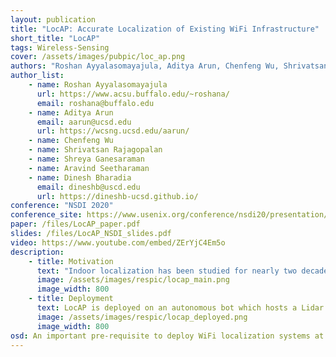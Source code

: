 ```yaml
---
layout: publication
title: "LocAP: Accurate Localization of Existing WiFi Infrastructure"
short_title: "LocAP"
tags: Wireless-Sensing
cover: /assets/images/pubpic/loc_ap.png
authors: "Roshan Ayyalasomayajula, Aditya Arun, Chenfeng Wu, Shrivatsan Rajagopalan, Shreya Ganesaraman, Aravind Seetharaman, Dinesh Bharadia"
author_list:
    - name: Roshan Ayyalasomayajula
      url: https://www.acsu.buffalo.edu/~roshana/
      email: roshana@buffalo.edu
    - name: Aditya Arun
      email: aarun@ucsd.edu
      url: https://wcsng.ucsd.edu/aarun/
    - name: Chenfeng Wu
    - name: Shrivatsan Rajagopalan
    - name: Shreya Ganesaraman
    - name: Aravind Seetharaman
    - name: Dinesh Bharadia
      email: dineshb@uscd.edu
      url: https://dineshb-ucsd.github.io/      
conference: "NSDI 2020"
conference_site: https://www.usenix.org/conference/nsdi20/presentation/ayyalasomayajula
paper: /files/LocAP_paper.pdf
slides: /files/LocAP_NSDI_slides.pdf
video: https://www.youtube.com/embed/ZErYjC4Em5o
description: 
    - title: Motivation
      text: "Indoor localization has been studied for nearly two decades fueled by wide interest in indoor navigation, achieving the necessary decimeter-level accuracy. However, there are no real-world deployments of WiFi-based user localization algorithms, primarily because these algorithms are infrastructure dependent and therefore assume the location of the Access Points, their antenna geometries, and deployment orientations in the physical map. In the real world, such detailed knowledge of the location attributes of the access point is seldom available, thereby making WiFi localization hard to deploy. LocAP is an autonomous system to physically map the environment and accurately locate the attributes of existing wireless infrastructure in the physical space down to the required stringent accuracy of 3 mm antenna separation and 3 degree deployment orientation median errors, whereas state-of-the-art algorithm reports 150 mm and 25 degree respectively."
      image: /assets/images/respic/locap_main.png
      image_width: 800
    - title: Deployment
      text: LocAP is deployed on an autonomous bot which hosts a Lidar and a WiFi client. The bot moves around in a specific path and builds indoor maps using standard SLAM algorithms. Concurrently, the WiFi client on the bot collects channel state information (CSI) data from existing access points and run a novel algorithm on this data to estimate the access point attributes-- location, orientation, and antenna placement.
      image: /assets/images/respic/locap_deployed.png
      image_width: 800 
osd: An important pre-requisite to deploy WiFi localization systems at a building scale is to accurately localize the WiFi infrastructure in the global map of the building. In LocAP, we discover the requirements for this infrastructure localization -- cm-accurate AP localization, mm-accurate antenna geomtry predictions and few-degree accurate AP orientation. However, relying on visual methods may not suffice given many times these access points and their antenna geometries are not visible. Instad, LocAP developes a method to discern these parameters within the error thresholds by purely relying on wireless signals.  
---
```


